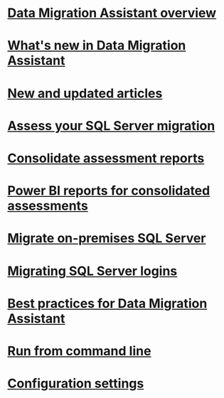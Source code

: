 # [Data Migration Assistant overview](dma-overview.md)

# [What's new in Data Migration Assistant](dma-whatsnew.md)
# [New and updated articles](new-updated-dma.md)
# [Assess your SQL Server migration](dma-assesssqlonprem.md)
# [Consolidate assessment reports](dma-consolidatereports.md)
# [Power BI reports for consolidated assessments](dma-powerbiassesreport.md)
# [Migrate on-premises SQL Server](dma-migrateonpremsql.md)
# [Migrating SQL Server logins](dma-migrateserverlogins.md)
# [Best practices for Data Migration Assistant](dma-bestpractices.md)
# [Run from command line](dma-commandline.md)
# [Configuration settings](dma-configurationsettings.md)


